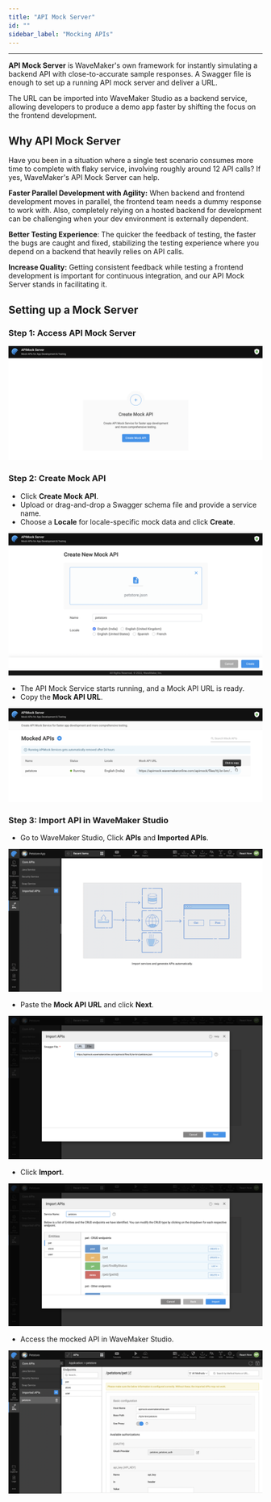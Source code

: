 ```yaml
---
title: "API Mock Server"
id: ""
sidebar_label: "Mocking APIs"
---
```

---

**API Mock Server** is WaveMaker's own framework for instantly simulating a backend API with close-to-accurate sample responses. A Swagger file is enough to set up a running API mock server and deliver a URL.

The URL can be imported into WaveMaker Studio as a backend service, allowing developers to produce a demo app faster by shifting the focus on the frontend development. 


## Why API Mock Server

Have you been in a situation where a single test scenario consumes more time to complete with flaky service, involving roughly around 12 API calls? If yes, WaveMaker's API Mock Server can help. 

**Faster Parallel Development with Agility:** When backend and frontend development moves in parallel, the frontend team needs a dummy response to work with. Also, completely relying on a hosted backend for development can be challenging when your dev environment is externally dependent.

**Better Testing Experience**: The quicker the feedback of testing, the faster the bugs are caught and fixed, stabilizing the testing experience where you depend on a backend that heavily relies on API calls.

**Increase Quality:** Getting consistent feedback while testing a frontend development is important for continuous integration, and our API Mock Server stands in facilitating it.

## Setting up a Mock Server

### Step 1: Access API Mock Server

<!-- **[API Mock Server](http://apimock.wavemakeronline.com)**   
URL: http://apimock.wavemakeronline.com -->

[![create mock api](/learn/assets/create-mock-api.png)](/learn/assets/create-mock-api.png)

### Step 2: Create Mock API

- Click **Create Mock API**.
- Upload or drag-and-drop a Swagger schema file and provide a service name.
- Choose a **Locale** for locale-specific mock data and click **Create**.

[![swagger json](/learn/assets/upload-swagger-json-for-mock-api.png)](/learn/assets/upload-swagger-json-for-mock-api.png)

- The API Mock Service starts running, and a Mock API URL is ready.
- Copy the **Mock API URL**.

[![running mock](/learn/assets/running-mock-services.png)](/learn/assets/running-mock-services.png)

### Step 3: Import API in WaveMaker Studio

- Go to WaveMaker Studio, Click **APIs** and **Imported APIs**.

[![import api](/learn/assets/import-api-screen.png)](/learn/assets/import-api-screen.png)

- Paste the **Mock API URL** and click **Next**.

[![paste mock api](/learn/assets/paste-mock-api-url.png)](/learn/assets/paste-mock-api-url.png)

- Click **Import**.

[![click import](/learn/assets/click-import-api.png)](/learn/assets/click-import-api.png)

- Access the mocked API in WaveMaker Studio.

[![mocked service](/learn/assets/successful-mocked-service.png)](/learn/assets/successful-mocked-service.png)   

